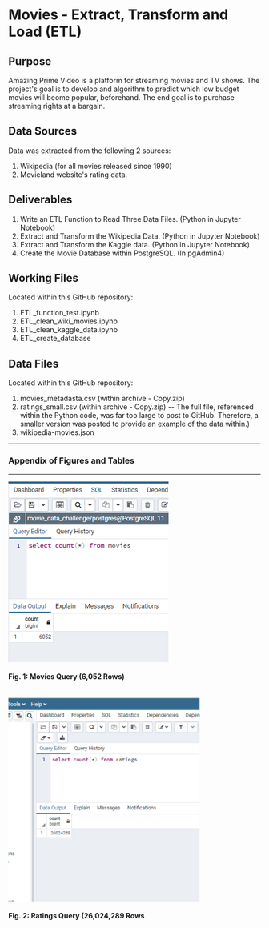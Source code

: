 # Movies - Extract, Transform and Load (ETL)

## Purpose
Amazing Prime Video is a platform for streaming movies and TV shows. The project's goal is to develop and algorithm to predict which low budget movies will beome popular, beforehand.  The end goal is to purchase streaming rights at a bargain.   

## Data Sources
Data was extracted from the following 2 sources:
1. Wikipedia (for all movies released since 1990)
2. Movieland website's rating data.  

## Deliverables 
1. Write an ETL Function to Read Three Data Files. (Python in Jupyter Notebook)
2. Extract and Transform the Wikipedia Data. (Python in Jupyter Notebook)
3. Extract and Transform the Kaggle data. (Python in Jupyter Notebook)
4. Create the Movie Database within PostgreSQL. (In pgAdmin4)

## Working Files  
Located within this GitHub repository:

1. ETL_function_test.ipynb
2. ETL_clean_wiki_movies.ipynb
3. ETL_clean_kaggle_data.ipynb
4. ETL_create_database

## Data Files 
Located within this GitHub repository:

1. movies_metadasta.csv (within archive - Copy.zip)
2. ratings_small.csv (within archive - Copy.zip)  -- The full file, referenced within the Python code, was far too large to post to GitHub.  Therefore, a smaller version was posted to provide an example of the data within.)
3. wikipedia-movies.json

----------------------------------------------------------------------------------
### Appendix of Figures and Tables
----------------------------------------------------------------------------------

![Fig_1](Resources/movies_query.png)
<br>
<br>
**Fig. 1:  Movies Query (6,052 Rows)**
<br>
<br>
<br>
![Fig_2](Resources/ratings_query.png)
<br>
<br>
**Fig. 2:  Ratings Query (26,024,289 Rows**
<br>
<br>
<br>
